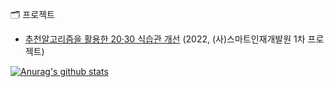 🗂 프로젝트
- [추천알고리즘을 활용한 20·30 식습관 개선](https://github.com/2022-SMHRD-KDT-BIgData-14/-) (2022, (사)스마트인재개발원 1차 프로젝트)







[![Anurag's github stats](https://github-readme-stats.vercel.app/api?username=ekzm9354)](https://github.com/anuraghazra/github-readme-stats)
